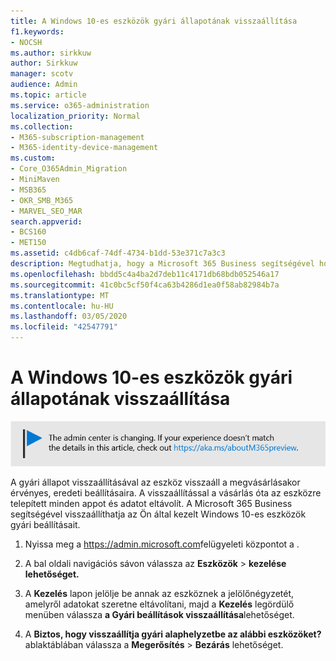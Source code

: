 ```yaml
---
title: A Windows 10-es eszközök gyári állapotának visszaállítása
f1.keywords:
- NOCSH
ms.author: sirkkuw
author: Sirkkuw
manager: scotv
audience: Admin
ms.topic: article
ms.service: o365-administration
localization_priority: Normal
ms.collection:
- M365-subscription-management
- M365-identity-device-management
ms.custom:
- Core_O365Admin_Migration
- MiniMaven
- MSB365
- OKR_SMB_M365
- MARVEL_SEO_MAR
search.appverid:
- BCS160
- MET150
ms.assetid: c4db6caf-74df-4734-b1dd-53e371c7a3c3
description: Megtudhatja, hogy a Microsoft 365 Business segítségével hogyan állíthatja alaphelyzetbe a Kezelt Windows 10-eszközöket, és hogyan állíthatja vissza őket az eredeti beállításokhoz a vásárláskor.
ms.openlocfilehash: bbdd5c4a4ba2d7deb11c4171db68bdb052546a17
ms.sourcegitcommit: 41c0bc5cf50f4ca63b4286d1ea0f58ab82984b7a
ms.translationtype: MT
ms.contentlocale: hu-HU
ms.lasthandoff: 03/05/2020
ms.locfileid: "42547791"
---
```

# <a name="reset-windows-10-devices-to-their-factory-settings"></a>A Windows 10-es eszközök gyári állapotának visszaállítása

[![A megjelenő címke figyelmeztet a felügyeleti központ változásaira, további részleteket itt talál: aka.ms/aboutM365preview.](../media/m365admincenterchanging.png)](https://docs.microsoft.com/office365/admin/microsoft-365-admin-center-preview)

A gyári állapot visszaállításával az eszköz visszaáll a megvásárlásakor érvényes, eredeti beállításaira. A visszaállítással a vásárlás óta az eszközre telepített minden appot és adatot eltávolít. A Microsoft 365 Business segítségével visszaállíthatja az Ön által kezelt Windows 10-es eszközök gyári beállításait.
  
1. Nyissa meg a <a href="https://go.microsoft.com/fwlink/p/?linkid=837890" target="_blank">https://admin.microsoft.com</a>felügyeleti központot a .
    
2. A bal oldali navigációs sávon válassza az **Eszközök** \> **kezelése lehetőséget.**

3. A **Kezelés** lapon jelölje be annak az eszköznek a jelölőnégyzetét, amelyről adatokat szeretne eltávolítani, majd a **Kezelés** legördülő menüben válassza **a Gyári beállítások visszaállítása**lehetőséget.
    
4. A **Biztos, hogy visszaállítja gyári alaphelyzetbe az alábbi eszközöket?** ablaktáblában válassza a **Megerősítés** \> **Bezárás** lehetőséget.
    
  

